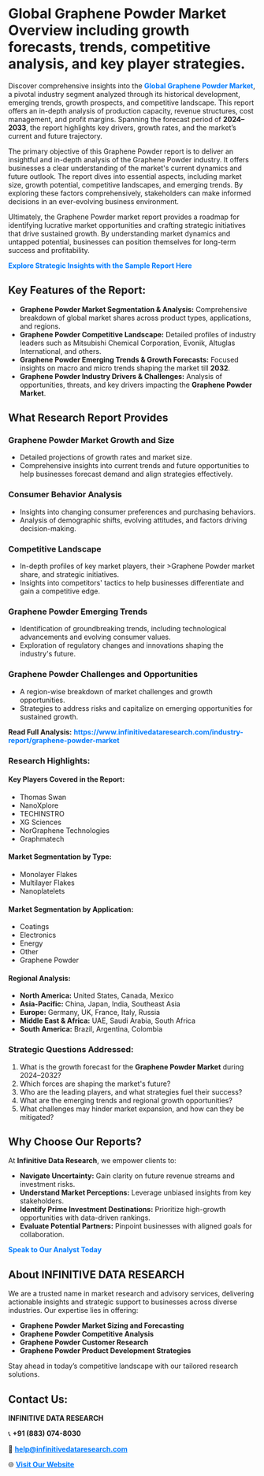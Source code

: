 <h1>Global Graphene Powder Market Overview including growth forecasts, trends, competitive analysis, and key player strategies.</h1>
<p>
Discover comprehensive insights into the 
<a href="https://www.infinitivedataresearch.com/industry-report/graphene-powder-market" rel="dofollow" style="color: #007BFF; text-decoration: none;"><strong>Global Graphene Powder Market</strong></a>, a pivotal industry segment analyzed through its historical development, emerging trends, growth prospects, and competitive landscape. This report offers an in-depth analysis of production capacity, revenue structures, cost management, and profit margins. Spanning the forecast period of <strong>2024–2033</strong>, the report highlights key drivers, growth rates, and the market’s current and future trajectory.
</p>
<p>
The primary objective of this Graphene Powder report is to deliver an insightful and in-depth analysis of the Graphene Powder industry. It offers businesses a clear understanding of the market's current dynamics and future outlook. The report dives into essential aspects, including market size, growth potential, competitive landscapes, and emerging trends. By exploring these factors comprehensively, stakeholders can make informed decisions in an ever-evolving business environment.
</p>
<p>
Ultimately, the Graphene Powder market report provides a roadmap for identifying lucrative market opportunities and crafting strategic initiatives that drive sustained growth. By understanding market dynamics and untapped potential, businesses can position themselves for long-term success and profitability.
</p>
<p>
<a href="https://www.infinitivedataresearch.com/request-sample/reportId=110962" style="color: #007BFF; text-decoration: none;"><strong>Explore Strategic Insights with the Sample Report Here</strong></a>
</p>

<h2>Key Features of the Report:</h2>
<ul>
<li><strong>Graphene Powder Market Segmentation & Analysis:</strong> Comprehensive breakdown of global market shares across product types, applications, and regions.</li>
<li><strong>Graphene Powder Competitive Landscape:</strong> Detailed profiles of industry leaders such as Mitsubishi Chemical Corporation, Evonik, Altuglas International, and others.</li>
<li><strong>Graphene Powder Emerging Trends & Growth Forecasts:</strong> Focused insights on macro and micro trends shaping the market till <strong>2032</strong>.</li>
<li><strong>Graphene Powder Industry Drivers & Challenges:</strong> Analysis of opportunities, threats, and key drivers impacting the <strong>Graphene Powder Market</strong>.</li>
</ul>

<h2>What Research Report Provides</h2>
<h3>Graphene Powder Market Growth and Size</h3>
<ul>
<li>Detailed projections of growth rates and market size.</li>
<li>Comprehensive insights into current trends and future opportunities to help businesses forecast demand and align strategies effectively.</li>
</ul>

<h3>Consumer Behavior Analysis</h3>
<ul>
<li>Insights into changing consumer preferences and purchasing behaviors.</li>
<li>Analysis of demographic shifts, evolving attitudes, and factors driving decision-making.</li>
</ul>

<h3>Competitive Landscape</h3>
<ul>
<li>In-depth profiles of key market players, their >Graphene Powder market share, and strategic initiatives.</li>
<li>Insights into competitors' tactics to help businesses differentiate and gain a competitive edge.</li>
</ul>

<h3>Graphene Powder Emerging Trends</h3>
<ul>
<li>Identification of groundbreaking trends, including technological advancements and evolving consumer values.</li>
<li>Exploration of regulatory changes and innovations shaping the industry's future.</li>
</ul>

<h3>Graphene Powder Challenges and Opportunities</h3>
<ul>
<li>A region-wise breakdown of market challenges and growth opportunities.</li>
<li>Strategies to address risks and capitalize on emerging opportunities for sustained growth.</li>
</ul>
<p><strong>Read Full Analysis:</strong> <a href="https://www.infinitivedataresearch.com/industry-report/graphene-powder-market" rel="dofollow" style="color: #007BFF; text-decoration: none;"><strong>https://www.infinitivedataresearch.com/industry-report/graphene-powder-market</strong></a></p>
<h3>Research Highlights:</h3>
<h4>Key Players Covered in the Report:</h4>
<ul><li>Thomas Swan</li><li>NanoXplore</li><li>TECHINSTRO</li><li>XG Sciences</li><li>NorGraphene Technologies</li><li>Graphmatech</li></ul>
<h4>Market Segmentation by Type:</h4>
<ul><li>Monolayer Flakes</li><li>Multilayer Flakes</li><li>Nanoplatelets</li></ul>
<h4>Market Segmentation by Application:</h4>
<ul><li>Coatings</li><li>Electronics</li><li>Energy</li><li>Other</li><li>Graphene Powder</li></ul>

<h4>Regional Analysis:</h4>
<ul>
<li><strong>North America:</strong> United States, Canada, Mexico</li>
<li><strong>Asia-Pacific:</strong> China, Japan, India, Southeast Asia</li>
<li><strong>Europe:</strong> Germany, UK, France, Italy, Russia</li>
<li><strong>Middle East & Africa:</strong> UAE, Saudi Arabia, South Africa</li>
<li><strong>South America:</strong> Brazil, Argentina, Colombia</li>
</ul>

<h3>Strategic Questions Addressed:</h3>
<ol>
<li>What is the growth forecast for the <strong>Graphene Powder Market</strong> during 2024–2032?</li>
<li>Which forces are shaping the market's future?</li>
<li>Who are the leading players, and what strategies fuel their success?</li>
<li>What are the emerging trends and regional growth opportunities?</li>
<li>What challenges may hinder market expansion, and how can they be mitigated?</li>
</ol>

<h2>Why Choose Our Reports?</h2>
<p>At <strong>Infinitive Data Research</strong>, we empower clients to:</p>
<ul>
<li><strong>Navigate Uncertainty:</strong> Gain clarity on future revenue streams and investment risks.</li>
<li><strong>Understand Market Perceptions:</strong> Leverage unbiased insights from key stakeholders.</li>
<li><strong>Identify Prime Investment Destinations:</strong> Prioritize high-growth opportunities with data-driven rankings.</li>
<li><strong>Evaluate Potential Partners:</strong> Pinpoint businesses with aligned goals for collaboration.</li>
</ul>
<p><a href="https://www.infinitivedataresearch.com/industry-report/graphene-powder-market" rel="dofollow" style="color: #007BFF; text-decoration: none;"><strong>Speak to Our Analyst Today</strong></a></p>

<h2>About INFINITIVE DATA RESEARCH</h2>
<p>We are a trusted name in market research and advisory services, delivering actionable insights and strategic support to businesses across diverse industries. Our expertise lies in offering:</p>
<ul>
<li><strong>Graphene Powder Market Sizing and Forecasting</strong></li>
<li><strong>Graphene Powder Competitive Analysis</strong></li>
<li><strong>Graphene Powder Customer Research</strong></li>
<li><strong>Graphene Powder Product Development Strategies</strong></li>
</ul>
<p>Stay ahead in today’s competitive landscape with our tailored research solutions.</p>

<h2>Contact Us:</h2>
<p><strong>INFINITIVE DATA RESEARCH</strong></p>
<p>📞 <strong>+91 (883) 074-8030</strong></p>
<p>📧 <strong><a href="mailto:help@infinitivedataresearch.com" style="color: #007BFF;">help@infinitivedataresearch.com</a></strong></p>
<p>🌐 <strong><a href="https://www.infinitivedataresearch.com" rel="dofollow" style="color: #007BFF;">Visit Our Website</a></strong></p>